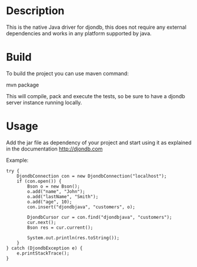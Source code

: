 Description
===========

This is the native Java driver for djondb, this does not require any external dependencies and works in any platform supported by java.

Build
=====

To build the project you can use maven command:

mvn package

This will compile, pack and execute the tests, so be sure to have a djondb server instance running locally.

Usage
=====

Add the jar file as dependency of your project and start using it as explained in the documentation http://djondb.com

Example:

	try {
		DjondbConnection con = new DjondbConnection("localhost");
		if (con.open()) {
			Bson o = new Bson();
			o.add("name", "John");
			o.add("lastName", "Smith");
			o.add("age", 10);
			con.insert("djondbjava", "customers", o);

			DjondbCursor cur = con.find("djondbjava", "customers");
			cur.next();
			Bson res = cur.current();

			System.out.println(res.toString());
		}
	} catch (DjondbException e) {
		e.printStackTrace();
	}

